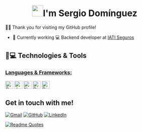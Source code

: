 <h1 align="center"><img src="https://media.giphy.com/media/hvRJCLFzcasrR4ia7z/giphy.gif" width="35">I'm Sergio Domínguez</h1>

🙋‍♂️ Thank you for visiting my GitHub profile! 

- 🔭 Currently working
💻 Backend developer at [IATI Seguros](iatiseguros.com)

## 🚀💻 Technologies & Tools

### <u> Languages & Frameworks: </u>

<img src = "https://img.shields.io/badge/Python-FFD43B?style=for-the-badge&logo=python&logoColor=blue" alt="Python logo" title="Python" height="25"/> <img src = "https://img.shields.io/badge/Java-ED8B00?style=for-the-badge&logo=openjdk&logoColor=black" alt="Java logo" title="Java logo" height="25"/> <img src = "https://img.shields.io/badge/node.js-6DA55F?style=for-the-badge&logo=node.js&logoColor=white" alt="Node.JS logo" title="Node.JS" height="25"/> <img src = "https://img.shields.io/badge/django-%23092E20.svg?style=for-the-badge&logo=django&logoColor=white" alt="Django logo" title="Django" height="25"/> <img src = "https://img.shields.io/badge/DJANGO-REST-ff1709?style=for-the-badge&logo=django&logoColor=white&color=ff1709&labelColor=gray" alt="Django REST logo" title="Django REST" height="25"/>

## Get in touch with me!

<a href="mailto:sergidominguezrivas@gmail.com"><img img src="https://img.shields.io/badge/Gmail-D14836?style=for-the-badge&logo=gmail&logoColor=white" alt="Gmail"/></a> <a href="https://github.com/Sergi7531"><img src="https://img.shields.io/badge/Github-%23121011.svg?style=for-the-badge&logo=github&logoColor=white" alt="GitHub"/></a> <a href="https://www.linkedin.com/in/sergio-dominguez-rivas/"><img src="https://img.shields.io/badge/linkedin-%230077B5.svg?style=for-the-badge&logo=linkedin&logoColor=white" alt="LinkedIn"/></a>

[![Readme Quotes](https://quotes-github-readme.vercel.app/api?type=horizontal&theme=algolia)](https://github.com/piyushsuthar/github-readme-quotes)

<!--
- 👯 I’m looking to collaborate on ...


- 🤔 I’m looking for help with ...

- 💬 Ask me about ...

- 📫 How to reach me: 

- ⚡ Fun fact: ...
-->
